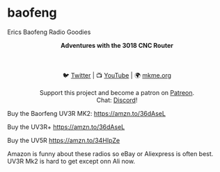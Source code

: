 # baofeng
Erics Baofeng Radio Goodies 

<p align="center">
<b>Adventures with the 3018 CNC Router </b><br>
<br><br>
<br>🐦 <a href="https://twitter.com/mkmeorg">Twitter</a>
| 📺 <a href="https://www.youtube.com/mkmeorg">YouTube</a>
| 🌍 <a href="http://www.mkme.org">mkme.org</a><br>
<br>
Support this project and become a patron on <a href="https://www.patreon.com/EricWilliam">Patreon</a>.<br>
Chat: <a href="https://discord.gg/j9S4Fgv">Discord</a></b>!
</p>


Buy the Baorfeng UV3R MK2: https://amzn.to/36dAseL

Buy the UV3R+ https://amzn.to/36dAseL

Buy the UV5R https://amzn.to/34HIpZe

Amazon is funny about these radios so eBay or Aliexpress is often best.  UV3R Mk2 is hard to get except onn Ali now. 
